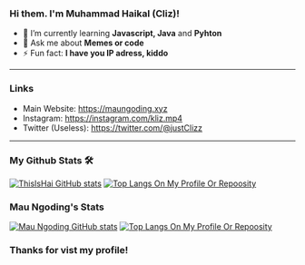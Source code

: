 ### Hi them. I'm Muhammad Haikal (Cliz)!

- 🌱 I’m currently learning **Javascript, Java** and **Pyhton**
- 💬 Ask me about **Memes or code**
- ⚡ Fun fact: **I have you IP adress, kiddo**

<hr> 

### Links
- Main Website: https://maungoding.xyz
- Instagram: https://instagram.com/kliz.mp4
- Twitter (Useless): https://twitter.com/@justClizz

<hr>

### My Github Stats 🛠
[![ThisIsHai GitHub stats](https://github-readme-stats.vercel.app/api?username=justClizz&show_icons=true)](https://github.com/justClizz)
[![Top Langs On My Profile Or Repoosity](https://github-readme-stats.vercel.app/api/top-langs/?username=justClizz)](https://github.com/justClizz)

### Mau Ngoding's Stats
[![Mau Ngoding GitHub stats](https://github-readme-stats.vercel.app/api?username=maungoding&show_icons=true)](https://github.com/maungoding)
[![Top Langs On My Profile Or Repoosity](https://github-readme-stats.vercel.app/api/top-langs/?username=maungoding)](https://github.com/maungoding)

### Thanks for vist my profile!

<!--
**ThisIsHai/ThisIsHai** is a ✨ _special_ ✨ repository because its `README.md` (this file) appears on your GitHub profile.

Here are some ideas to get you started:

- 🔭 I’m currently working on ...
- 🌱 I’m currently learning ...
- 👯 I’m looking to collaborate on ...
- 🤔 I’m looking for help with ...
- 💬 Ask me about ...
- 📫 How to reach me: ...
- 😄 Pronouns: ...
- ⚡ Fun fact: ...
-->
